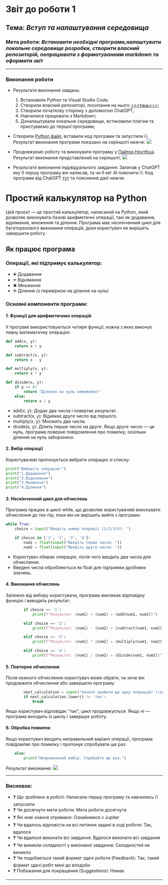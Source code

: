 # Звіт до роботи 1
## Тема: _Вступ та налаштування середовища_
### Мета роботи: _Встановити необхідні програми,налаштувати локальне середовище розробки, створити власний репозиторій, попрацювати з форматуванням markdown та оформити звіт_

---
### Виконання роботи
* Результати виконання завдань:
    1. Встановили Python та Visual Studio Code;
    2. Створили власний репозиторі, посилання на нього [<<<тиць>>>](https://github.com/UraN9/2024_kn240_oop_dmytro_kshivetskyi);
    3. Створили початкову сторінку з допомогою ChatGPT;
    4. Навчилися працювати з Markdown;
    5. Доналаштували локальне середовище, встановили плагіни та пристуваємо до першої програми;

* Створили [Python файл](1.py), вставили код програми та запустили її. Результат виконання програми показано на скріншоті нижче:
    ![](1.jpg)
* Продовжуємо роботу та виконувати програму у [Пайтон Ноутбуці](1.ipynb). Результат виконання представлений на скріншоті: 
    ![](2.jpg)
* Результати виконання індувідуального завдання:
Запитав у ChatGPT яку б першу програму він написав, та чи б міг АІ пояснити її. Код програми від ChatGPT [тут](2.py) та пояснення далі нижче:

# Простий калькулятор на Python

Цей проєкт — це простий калькулятор, написаний на Python, який дозволяє виконувати базові арифметичні операції, такі як додавання, віднімання, множення та ділення. Програма має нескінченний цикл для багаторазового виконання операцій, доки користувач не вирішить завершити роботу.

## Як працює програма

### Операції, які підтримує калькулятор:
- ➕ Додавання
- ➖ Віднімання
- ✖ Множення
- ➗ Ділення (з перевіркою на ділення на нуль)

### Основні компоненти програми:

#### 1. Функції для арифметичних операцій
У програмі використовуються чотири функції, кожна з яких виконує певну математичну операцію:

```python
def add(x, y):
    return x + y

def subtract(x, y):
    return x - y

def multiply(x, y):
    return x * y

def divide(x, y):
    if y == 0:
        return "Ділення на нуль неможливе!"
    else:
        return x / y
```

* add(x, y): Додає два числа і повертає результат.
* subtract(x, y): Віднімає друге число від першого.
* multiply(x, y): Множить два числа.
* divide(x, y): Ділить перше число на друге. Якщо друге число — це нуль, програма поверне повідомлення про помилку, оскільки ділення на нуль заборонено.

#### 2. Вибір операції
Користувачеві пропонується вибрати операцію зі списку:

```python
print("Виберіть операцію:")
print("1.Додавання")
print("2.Віднімання")
print("3.Множення")
print("4.Ділення")
```

#### 3. Нескінченний цикл для обчислень
Програма працює в циклі while, що дозволяє користувачеві виконувати обчислення до тих пір, поки він не вирішить вийти з програми:

```python
while True:
    choice = input("Введіть номер операції (1/2/3/4): ")

    if choice in ['1', '2', '3', '4']:
        num1 = float(input("Введіть перше число: "))
        num2 = float(input("Введіть друге число: "))
```

* Користувач обирає операцію, після чого вводить два числа для обчислення.
* Введені числа обробляються як float для підтримки дробових значень.

#### 4. Виконання обчислень
Залежно від вибору користувача, програма викликає відповідну функцію і виводить результат:

```python
        if choice == '1':
            print(f"Результат: {num1} + {num2} = {add(num1, num2)}")

        elif choice == '2':
            print(f"Результат: {num1} - {num2} = {subtract(num1, num2)}")

        elif choice == '3':
            print(f"Результат: {num1} * {num2} = {multiply(num1, num2)}")

        elif choice == '4':
            print(f"Результат: {num1} / {num2} = {divide(num1, num2)}")
```

#### 5. Повторне обчислення
Після кожного обчислення користувач може обрати, чи хоче він продовжити обчислення або завершити програму:
```python
        next_calculation = input("Хочете зробити ще одну операцію? (так/ні): ")
        if next_calculation.lower() != 'так':
            break
```
Якщо користувач відповідає "так", цикл продовжується. Якщо ні — програма виходить із циклу і завершує роботу.

#### 6. Обробка помилок
Якщо користувач вводить неправильний варіант операції, програма повідомляє про помилку і пропонує спробувати ще раз:
```python
    else:
        print("Неправильний вибір. Спробуйте ще раз.")
```
Результат виконання:
![](3.jpg)

---
### Висновок:

- :question: Що зроблено в роботі: Написали першу програму та навчились її запускати
- :question: Чи досягнуто мети роботи: Мета роботи досягнута
- :question: Які нові знання отримано: Ознайомися з Jupiter
- :question: Чи вдалось відповісти на всі питання задані в ході роботи: Так, вдалося
- :question: Чи вдалося виконати всі завдання: Вдалося виконати всі завдання
- :question: Чи виникли складності у виконанні завдання: Складностей не виникло
- :question: Чи подобається такий формат здачі роботи (Feedback): Так, такий формат здачі робіт мені до вподоби
- :question: Побажання для покращення (Suggestions): Немає

---
